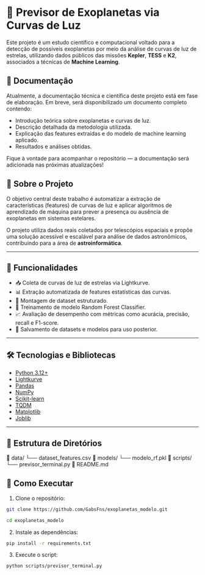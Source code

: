 # 🔭 Previsor de Exoplanetas via Curvas de Luz

Este projeto é um estudo científico e computacional voltado para a detecção de possíveis exoplanetas por meio da análise de curvas de luz de estrelas, utilizando dados públicos das missões **Kepler**, **TESS** e **K2**, associados a técnicas de **Machine Learning**.

## 📄 Documentação

Atualmente, a documentação técnica e científica deste projeto está em fase de elaboração. Em breve, será disponibilizado um documento completo contendo:

- Introdução teórica sobre exoplanetas e curvas de luz.
- Descrição detalhada da metodologia utilizada.
- Explicação das features extraídas e do modelo de machine learning aplicado.
- Resultados e análises obtidas.

Fique à vontade para acompanhar o repositório — a documentação será adicionada nas próximas atualizações!

## 📖 Sobre o Projeto

O objetivo central deste trabalho é automatizar a extração de características (features) de curvas de luz e aplicar algoritmos de aprendizado de máquina para prever a presença ou ausência de exoplanetas em sistemas estelares.  

O projeto utiliza dados reais coletados por telescópios espaciais e propõe uma solução acessível e escalável para análise de dados astronômicos, contribuindo para a área de **astroinformática**.

---

## 📌 Funcionalidades

- 📥 Coleta de curvas de luz de estrelas via Lightkurve.
- 📊 Extração automatizada de features estatísticas das curvas.
- 📝 Montagem de dataset estruturado.
- 🤖 Treinamento de modelo Random Forest Classifier.
- 📈 Avaliação de desempenho com métricas como acurácia, precisão, recall e F1-score.
- 💾 Salvamento de datasets e modelos para uso posterior.

---

## 🛠️ Tecnologias e Bibliotecas

- [Python 3.12+](https://www.python.org)
- [Lightkurve](https://docs.lightkurve.org)
- [Pandas](https://pandas.pydata.org)
- [NumPy](https://numpy.org)
- [Scikit-learn](https://scikit-learn.org)
- [TQDM](https://tqdm.github.io)
- [Matplotlib](https://matplotlib.org)
- [Joblib](https://joblib.readthedocs.io)

---

## 📂 Estrutura de Diretórios
📁 data/
└── dataset_features.csv
📁 models/
└── modelo_rf.pkl
📁 scripts/
└── previsor_terminal.py
📄 README.md

## 🚀 Como Executar

1. Clone o repositório:
```bash
git clone https://github.com/GabsFns/exoplanetas_modelo.git

cd exoplanetas_modelo
```

2. Instale as dependências:
```bash
pip install -r requirements.txt
```
3. Execute o script:
```bash
python scripts/previsor_terminal.py
```
